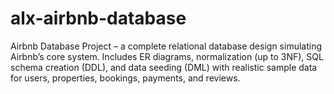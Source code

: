 # alx-airbnb-database
Airbnb Database Project – a complete relational database design simulating Airbnb’s core system. Includes ER diagrams, normalization (up to 3NF), SQL schema creation (DDL), and data seeding (DML) with realistic sample data for users, properties, bookings, payments, and reviews.

